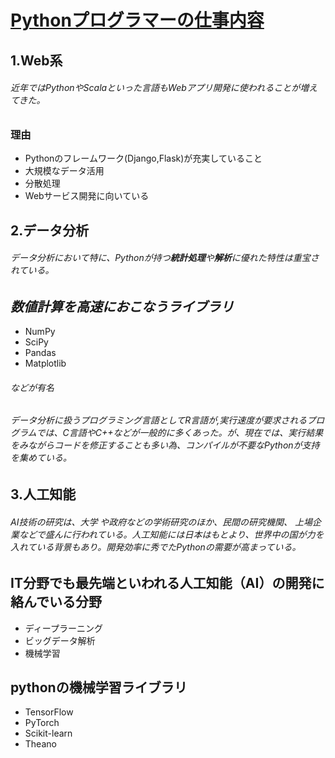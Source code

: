 # [Pythonプログラマーの仕事内容](https://www.bigdata-navi.com/aidrops/2471/)

## 1.Web系
 ###### 近年ではPythonやScalaといった言語もWebアプリ開発に使われることが増えてきた。
### **理由**
  - Pythonのフレームワーク(Django,Flask)が充実していること
  - 大規模なデータ活用
  - 分散処理
  - Webサービス開発に向いている

## 2.データ分析
 ###### データ分析において特に、Pythonが持つ**統計処理**や**解析**に優れた特性は重宝されている。
## *数値計算を高速におこなうライブラリ*
  - NumPy
  - SciPy
  - Pandas
  - Matplotlib
###### などが有名
###### データ分析に扱うプログラミング言語としてR言語が,実行速度が要求されるプログラムでは、C言語やC++などが一般的に多くあった。が、現在では、実行結果をみながらコードを修正することも多い為、コンパイルが不要なPythonが支持を集めている。

## 3.人工知能
###### AI技術の研究は、*大学* や*政府*などの*学術研究*のほか、*民間の研究機関*、 *上場企業*などで盛んに行われている。人工知能には日本はもとより、世界中の国が力を入れている背景もあり。開発効率に秀でたPythonの需要が高まっている。

## **IT分野でも最先端といわれる人工知能（AI）の開発に絡んでいる分野**
  - ディープラーニング
  - ビッグデータ解析
  - 機械学習

## **pythonの機械学習ライブラリ**
  - TensorFlow
  - PyTorch
  - Scikit-learn
  - Theano
